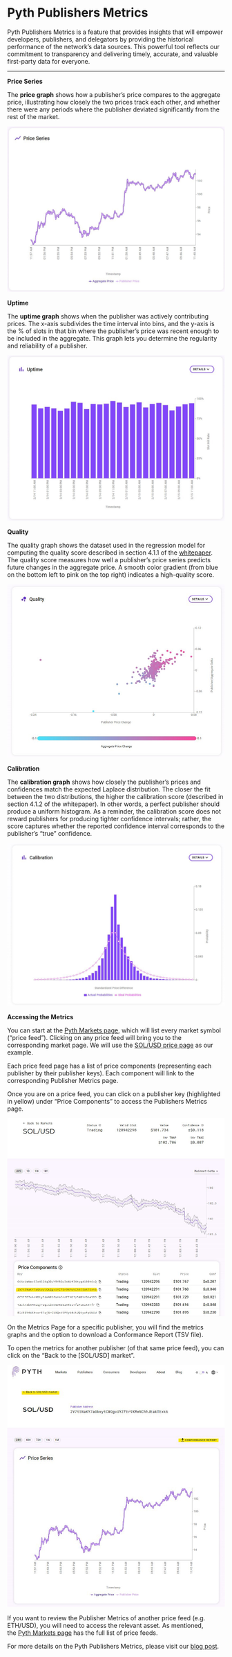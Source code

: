 # Pyth Publishers Metrics

Pyth Publishers Metrics is a feature that provides insights that will empower developers, publishers, and delegators by providing the historical performance of the network’s data sources. This powerful tool reflects our commitment to transparency and delivering timely, accurate, and valuable first-party data for everyone.

---

**Price Series**

The **price graph** shows how a publisher’s price compares to the aggregate price, illustrating how closely the two prices track each other, and whether there were any periods where the publisher deviated significantly from the rest of the market.

![1_ybM6UzoRYw0OXUZ0FURlJw.jpeg](../.gitbook/assets/publisher-metrics/1_ybM6UzoRYw0OXUZ0FURlJw.jpeg)

**Uptime**

The **uptime graph** shows when the publisher was actively contributing prices. The x-axis subdivides the time interval into bins, and the y-axis is the % of slots in that bin where the publisher’s price was recent enough to be included in the aggregate. This graph lets you determine the regularity and reliability of a publisher.

![1_HnDeXZSuCMvA_jNwxdonUg.jpeg](../.gitbook/assets/publisher-metrics/1_HnDeXZSuCMvA_jNwxdonUg.jpeg)

**Quality**

The quality graph shows the dataset used in the regression model for computing the quality score described in section 4.1.1 of the [whitepaper](https://pyth.network/whitepaper.pdf). The quality score measures how well a publisher’s price series predicts future changes in the aggregate price. A smooth color gradient (from blue on the bottom left to pink on the top right) indicates a high-quality score.

![1_lWAHXKSWBCOImAwszfl2qA.jpeg](../.gitbook/assets/publisher-metrics/1_lWAHXKSWBCOImAwszfl2qA.jpeg)

**Calibration**

The **calibration graph** shows how closely the publisher’s prices and confidences match the expected Laplace distribution. The closer the fit between the two distributions, the higher the calibration score (described in section 4.1.2 of the whitepaper). In other words, a perfect publisher should produce a uniform histogram. As a reminder, the calibration score does not reward publishers for producing tighter confidence intervals; rather, the score captures whether the reported confidence interval corresponds to the publisher’s “true” confidence.

![1_V-AoQObS6SJLeIeUSwDUdg.jpeg](../.gitbook/assets/publisher-metrics/1_V-AoQObS6SJLeIeUSwDUdg.jpeg)

**Accessing the Metrics**

You can start at the [Pyth Markets page](https://pyth.network/price-feeds/), which will list every market symbol (“price feed”). Clicking on any price feed will bring you to the corresponding market page. We will use the [SOL/USD price page](https://pyth.network/price-feeds/#Crypto.SOL/USD) as our example.

Each price feed page has a list of price components (representing each publisher by their publisher keys). Each component will link to the corresponding Publisher Metrics page.

Once you are on a price feed, you can click on a publisher key (highlighted in yellow) under “Price Components” to access the Publishers Metrics page.

![1_7NkoWaF_c3EC61hCNt1w_Q.jpeg](../.gitbook/assets/publisher-metrics/1_7NkoWaF_c3EC61hCNt1w_Q.jpeg)

On the Metrics Page for a specific publisher, you will find the metrics graphs and the option to download a Conformance Report (TSV file).

To open the metrics for another publisher (of that same price feed), you can click on the “Back to the [SOL/USD] market”.

![1_E52zxcRWkTtUAIAggbU-6Q.jpeg](../.gitbook/assets/publisher-metrics/1_E52zxcRWkTtUAIAggbU-6Q.jpeg)

If you want to review the Publisher Metrics of another price feed (e.g. ETH/USD), you will need to access the relevant asset. As mentioned, the [Pyth Markets page](https://www.google.com/url?q=https://pyth.network/markets/&sa=D&source=editors&ust=1644929491591273&usg=AOvVaw3d8EHQfqVdf07vdK6uB0Xm) has the full list of price feeds.

For more details on the Pyth Publishers Metrics, please visit our [blog post](https://pythnetwork.medium.com/introducing-pyth-publishers-metrics-3b20de6f1bf3).
